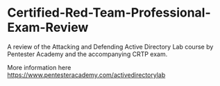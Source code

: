 # Certified-Red-Team-Professional-Exam-Review
A review of the Attacking and Defending Active Directory Lab course by Pentester Academy and the accompanying CRTP exam.

More information here https://www.pentesteracademy.com/activedirectorylab
